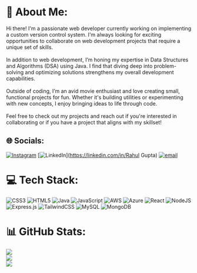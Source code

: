 # 💫 About Me:
Hi there! I'm a passionate web developer currently working on implementing a custom version control system. I'm always looking for exciting opportunities to collaborate on web development projects that require a unique set of skills.<br><br>In addition to web development, I’m honing my expertise in Data Structures and Algorithms (DSA) using Java. I find that diving deep into problem-solving and optimizing solutions strengthens my overall development capabilities.<br><br>Outside of coding, I’m an avid movie enthusiast and love creating small, functional projects for fun. Whether it's building utilities or experimenting with new concepts, I enjoy bringing ideas to life through code.<br><br>Feel free to check out my projects and reach out if you're interested in collaborating or if you have a project that aligns with my skillset!


## 🌐 Socials:
[![Instagram](https://img.shields.io/badge/Instagram-%23E4405F.svg?logo=Instagram&logoColor=white)](https://instagram.com/g._.rahul__) [![LinkedIn](https://img.shields.io/badge/LinkedIn-%230077B5.svg?logo=linkedin&logoColor=white)](https://linkedin.com/in/Rahul Gupta) [![email](https://img.shields.io/badge/Email-D14836?logo=gmail&logoColor=white)](mailto:rg15032003@gmail.com) 

# 💻 Tech Stack:
![CSS3](https://img.shields.io/badge/css3-%231572B6.svg?style=for-the-badge&logo=css3&logoColor=white) ![HTML5](https://img.shields.io/badge/html5-%23E34F26.svg?style=for-the-badge&logo=html5&logoColor=white) ![Java](https://img.shields.io/badge/java-%23ED8B00.svg?style=for-the-badge&logo=openjdk&logoColor=white) ![JavaScript](https://img.shields.io/badge/javascript-%23323330.svg?style=for-the-badge&logo=javascript&logoColor=%23F7DF1E) ![AWS](https://img.shields.io/badge/AWS-%23FF9900.svg?style=for-the-badge&logo=amazon-aws&logoColor=white) ![Azure](https://img.shields.io/badge/azure-%230072C6.svg?style=for-the-badge&logo=microsoftazure&logoColor=white) ![React](https://img.shields.io/badge/react-%2320232a.svg?style=for-the-badge&logo=react&logoColor=%2361DAFB) ![NodeJS](https://img.shields.io/badge/node.js-6DA55F?style=for-the-badge&logo=node.js&logoColor=white) ![Express.js](https://img.shields.io/badge/express.js-%23404d59.svg?style=for-the-badge&logo=express&logoColor=%2361DAFB) ![TailwindCSS](https://img.shields.io/badge/tailwindcss-%2338B2AC.svg?style=for-the-badge&logo=tailwind-css&logoColor=white) ![MySQL](https://img.shields.io/badge/mysql-4479A1.svg?style=for-the-badge&logo=mysql&logoColor=white) ![MongoDB](https://img.shields.io/badge/MongoDB-%234ea94b.svg?style=for-the-badge&logo=mongodb&logoColor=white)
# 📊 GitHub Stats:
![](https://github-readme-stats.vercel.app/api?username=rg15032003&theme=dark&hide_border=true&include_all_commits=false&count_private=false)<br/>
![](https://github-readme-streak-stats.herokuapp.com/?user=rg15032003&theme=dark&hide_border=true)<br/>
![](https://github-readme-stats.vercel.app/api/top-langs/?username=rg15032003&theme=dark&hide_border=true&include_all_commits=false&count_private=false&layout=compact)

<!-- Proudly created with GPRM ( https://gprm.itsvg.in ) -->
